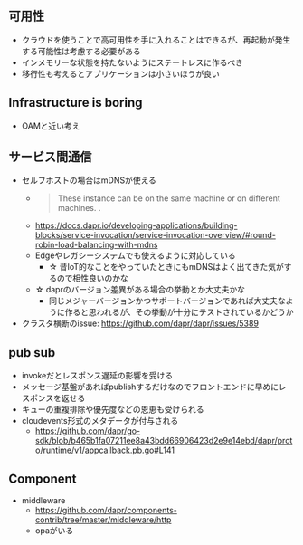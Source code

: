 ## 可用性
- クラウドを使うことで高可用性を手に入れることはできるが、再起動が発生する可能性は考慮する必要がある
- インメモリーな状態を持たないようにステートレスに作るべき
- 移行性も考えるとアプリケーションは小さいほうが良い

## Infrastructure is boring
- OAMと近い考え

## サービス間通信
- セルフホストの場合はmDNSが使える
  - > These instance can be on the same machine or on different machines. .
  - https://docs.dapr.io/developing-applications/building-blocks/service-invocation/service-invocation-overview/#round-robin-load-balancing-with-mdns
  - Edgeやレガシーシステムでも使えるように対応している
    - ☆ 昔IoT的なことをやっていたときにもmDNSはよく出てきた気がするので相性良いのかな
  - ☆ daprのバージョン差異がある場合の挙動とか大丈夫かな
     - 同じメジャーバージョンかつサポートバージョンであれば大丈夫なように作ると思われるが、その挙動が十分にテストされているかどうか
- クラスタ横断のissue: https://github.com/dapr/dapr/issues/5389

## pub sub
- invokeだとレスポンス遅延の影響を受ける
- メッセージ基盤があればpublishするだけなのでフロントエンドに早めにレスポンスを返せる
- キューの重複排除や優先度などの恩恵も受けられる
- cloudevents形式のメタデータが付与される
  - https://github.com/dapr/go-sdk/blob/b465b1fa07211ee8a43bdd66906423d2e9e14ebd/dapr/proto/runtime/v1/appcallback.pb.go#L141

## Component
- middleware
  - https://github.com/dapr/components-contrib/tree/master/middleware/http
  - opaがいる

